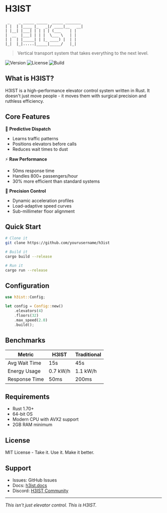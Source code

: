 # H3IST

```
 _    _ _____ _____  _____ _______ 
| |  | |____ |_   _|/ ____|__   __|
| |__| |___| | | | | (___    | |   
|  __  |___| | | |  \___ \   | |   
| |  | |_____| | |_ ____) |  | |   
|_|  |_|.....|_____|_____/   |_|   
```

> Vertical transport system that takes everything to the next level.

![Version](https://img.shields.io/badge/version-1.0.0-black)
![License](https://img.shields.io/badge/license-MIT-red)
![Build](https://img.shields.io/badge/build-passing-green)

## What is H3IST?

H3IST is a high-performance elevator control system written in Rust. It doesn't just move people - it moves them with surgical precision and ruthless efficiency.

## Core Features

🔮 **Predictive Dispatch**
- Learns traffic patterns
- Positions elevators before calls
- Reduces wait times to dust

⚡ **Raw Performance**
- 50ms response time
- Handles 800+ passengers/hour
- 30% more efficient than standard systems

🎯 **Precision Control**
- Dynamic acceleration profiles
- Load-adaptive speed curves
- Sub-millimeter floor alignment

## Quick Start

```bash
# Clone it
git clone https://github.com/yourusername/h3ist

# Build it
cargo build --release

# Run it
cargo run --release
```

## Configuration

```rust
use h3ist::Config;

let config = Config::new()
    .elevators(4)
    .floors(32)
    .max_speed(2.0)
    .build();
```

## Benchmarks

| Metric          | H3IST     | Traditional |
|-----------------|-----------|-------------|
| Avg Wait Time   | 15s       | 45s         |
| Energy Usage    | 0.7 kW/h  | 1.1 kW/h    |
| Response Time   | 50ms      | 200ms       |

## Requirements

- Rust 1.70+
- 64-bit OS
- Modern CPU with AVX2 support
- 2GB RAM minimum

## License

MIT License - Take it. Use it. Make it better.

## Support

- Issues: GitHub Issues
- Docs: [h3ist.docs](https://docs.h3ist.dev)
- Discord: [H3IST Community](https://discord.gg/h3ist)

---
*This isn't just elevator control. This is H3IST.*
